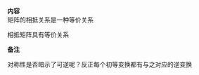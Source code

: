 **内容**    
矩阵的相抵关系是一种等价关系    
    
相抵矩阵具有等价关系    
    
**备注**    
    
对称性是否暗示了可逆呢？反正每个初等变换都有与之对应的逆变换    
